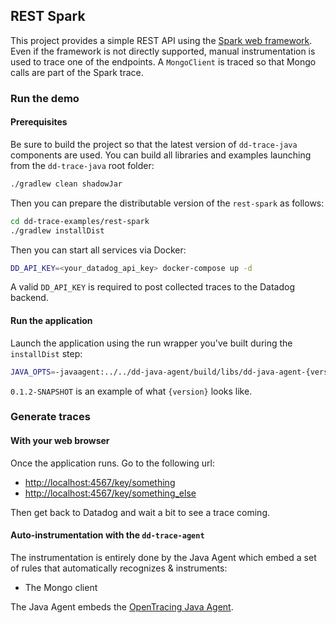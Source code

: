 ## REST Spark

This project provides a simple REST API using the [Spark web framework][1]. Even if the framework is not directly
supported, manual instrumentation is used to trace one of the endpoints. A ``MongoClient`` is traced so that
Mongo calls are part of the Spark trace.

[1]: http://sparkjava.com/

### Run the demo

#### Prerequisites

Be sure to build the project so that the latest version of ``dd-trace-java`` components are used. You can build
all libraries and examples launching from the ``dd-trace-java`` root folder:
```bash
./gradlew clean shadowJar
```

Then you can prepare the distributable version of the ``rest-spark`` as follows:
```bash
cd dd-trace-examples/rest-spark
./gradlew installDist
```

Then you can start all services via Docker:
```bash
DD_API_KEY=<your_datadog_api_key> docker-compose up -d
```

A valid ``DD_API_KEY`` is required to post collected traces to the Datadog backend.

#### Run the application

Launch the application using the run wrapper you've built during the ``installDist`` step:
```bash
JAVA_OPTS=-javaagent:../../dd-java-agent/build/libs/dd-java-agent-{version}.jar build/install/rest-spark/bin/rest-spark
```

``0.1.2-SNAPSHOT`` is an example of what ``{version}`` looks like.

### Generate traces

#### With your web browser

Once the application runs. Go to the following url:

* [http://localhost:4567/key/something][2]
* [http://localhost:4567/key/something_else][3]

Then get back to Datadog and wait a bit to see a trace coming.

[2]: http://localhost:4567/key/something
[3]: http://localhost:4567/key/something_else

#### Auto-instrumentation with the `dd-trace-agent`

The instrumentation is entirely done by the Java Agent which embed a set of rules that automatically recognizes &
instruments:

- The Mongo client

The Java Agent embeds the [OpenTracing Java Agent](https://github.com/opentracing-contrib/java-agent).
